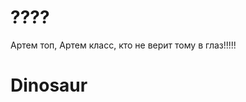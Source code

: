 # ????

Артем топ, Артем класс, кто не верит тому в глаз!!!!! 
<!DOCTYPE html>
<html lang="en">
<head>
    <meta charset="UTF-8">
    <meta http-equiv="X-UA-Compatible" content="IE=edge">
    <meta name="viewport" content="width=device-width, initial-scale=1.0">
    <link rel="stylesheet" href="dz2.css">
    <title>Document</title>
</head>
<body>
    <h1>Dinosaur</h1>
    </div>
</body>
</html>